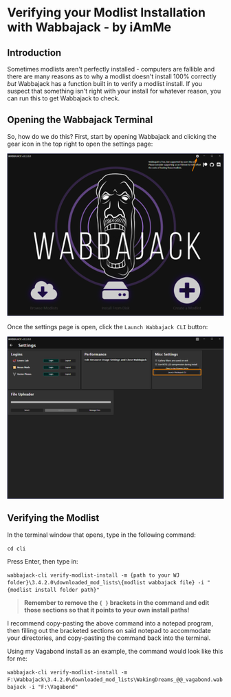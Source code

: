 # Verifying your Modlist Installation with Wabbajack - by iAmMe

## Introduction

Sometimes modlists aren't perfectly installed - computers are fallible and there are many reasons as to why a modlist doesn't install 100% correctly *but* Wabbajack has a function built in to verify a modlist install. If you suspect that something isn't right with your install for whatever reason, you can run this to get Wabbajack to check.

## Opening the Wabbajack Terminal

So, how do we do this? First, start by opening Wabbajack and clicking the gear icon in the top right to open the settings page:

![](https://raw.githubusercontent.com/iAmMe27/WoD/main/img/WJWindow.png)

Once the settings page is open, click the `Launch Wabbajack CLI` button:

![](https://raw.githubusercontent.com/iAmMe27/WoD/main/img/WJCLI.png)

## Verifying the Modlist

In the terminal window that opens, type in the following command:

`cd cli`

Press Enter, then type in:

`wabbajack-cli verify-modlist-install -m {path to your WJ folder}\3.4.2.0\downloaded_mod_lists\{modlist wabbajack file} -i "{modlist install folder path}"`

> **Remember to remove the `{ }` brackets in the command and edit those sections so that it points to your own install paths!**

I recommend copy-pasting the above command into a notepad program, then filling out the bracketed sections on said notepad to accommodate your directories, and copy-pasting the command back into the terminal.

Using my Vagabond install as an example, the command would look like this for me:

`wabbajack-cli verify-modlist-install -m F:\Wabbajack\3.4.2.0\downloaded_mod_lists\WakingDreams_@@_vagabond.wabbajack -i "F:\Vagabond"`
